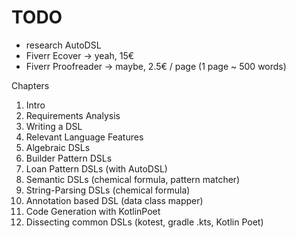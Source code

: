 # TODO

* research AutoDSL
* Fiverr Ecover -> yeah, 15€
* Fiverr Proofreader -> maybe, 2.5€ / page (1 page ~ 500 words)

Chapters
1. Intro
1. Requirements Analysis
1. Writing a DSL
1. Relevant Language Features
1. Algebraic DSLs
1. Builder Pattern DSLs 
1. Loan Pattern DSLs (with AutoDSL)
1. Semantic DSLs (chemical formula, pattern matcher)
1. String-Parsing DSLs (chemical formula)
1. Annotation based DSL (data class mapper)
1. Code Generation with KotlinPoet 
1. Dissecting common DSLs (kotest, gradle .kts, Kotlin Poet)
